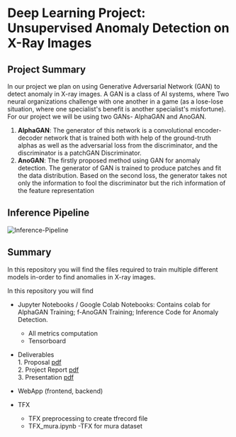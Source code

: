 # Deep Learning Project: Unsupervised Anomaly Detection on X-Ray Images
## Project Summary
In our project we plan on using Generative Adversarial Network (GAN) to detect anomaly in X-ray images. A GAN is a class of AI systems, where Two neural organizations challenge with one another in a game (as a lose-lose situation, where one specialist's benefit is another specialist's misfortune). For our project we will be using two GANs- AlphaGAN and AnoGAN.
1. **AlphaGAN**: The generator of this network is a convolutional encoder-decoder network that is trained both with help of the ground-truth alphas as well as the adversarial loss from the discriminator, and the discriminator is a patchGAN Discriminator.
2. **AnoGAN**: The firstly proposed method using GAN for anomaly detection. The generator of GAN is trained to produce patches and fit the data distribution. Based on the second loss, the generator takes not only the information to fool the discriminator but the rich information of the feature representation

## Inference Pipeline
![Inference-Pipeline](https://github.com/plodha/CMPE-297-DeepLearning/blob/main/Deliverables/Inference_Pipeline.png)

## Summary
In this repository you will find the files required to train multiple different models in-order to find anomalies in X-ray images.

In this repository you will find
  - Jupyter Notebooks / Google Colab Notebooks: Contains colab for AlphaGAN Training; f-AnoGAN Training; Inference Code for Anomaly Detection. 
      - All metrics computation
      - Tensorboard
      
  - Deliverables<br/>
         1. Proposal [pdf](https://github.com/plodha/CMPE-297-DeepLearning/blob/main/Deliverables/Project%20Proposal%20-%20TheMeanSquares.pdf)<br/>
         2. Project Report [pdf](https://github.com/plodha/CMPE-297-DeepLearning/blob/main/Deliverables/X-Ray%20Anomaly%20Detection%20Project%20Paper.pdf)<br/>
         3. Presentation [pdf](https://github.com/plodha/CMPE-297-DeepLearning/blob/main/Deliverables/CMPE%20297%20Deep%20Learning%20Project.pdf)<br/>
  - WebApp (frontend, backend)
  - TFX
    - TFX preprocessing to create tfrecord file
    - TFX_mura.ipynb -TFX for mura dataset
